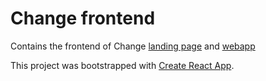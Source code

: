 # Change frontend
Contains the frontend of Change [landing page](https://www.getchange.com) and [webapp](https://www.getchange.com/app)


This project was bootstrapped with [Create React App](https://github.com/facebookincubator/create-react-app).
